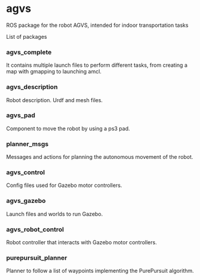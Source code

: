 agvs
====

ROS package for the robot AGVS, intended for indoor transportation tasks

List of packages

### agvs_complete

It contains multiple launch files to perform different tasks, from creating a map with gmapping to launching amcl.

### agvs_description

Robot description. Urdf and mesh files.

### agvs_pad            

Component to move the robot by using a ps3 pad.

### planner_msgs

Messages and actions for planning the autonomous movement of the robot.

### agvs_control

Config files used for Gazebo motor controllers.

### agvs_gazebo 

Launch files and worlds to run Gazebo.

### agvs_robot_control

Robot controller that interacts with Gazebo motor controllers.

### purepursuit_planner

Planner to follow a list of waypoints implementing the PurePursuit algorithm.

